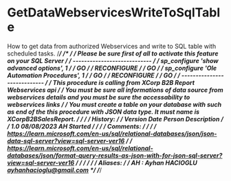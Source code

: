 # GetDataWebservicesWriteToSqlTable
How to get data from authorized Webservices and write to SQL table with scheduled tasks.
/***********************************************************************************************************************************************/
/*                                                                                                                                             */
/* Please be sure first of all to activate this feature on your SQL Server                                                                     */
/* ----------------------------                                                                                                                */
/* sp_configure 'show advanced options', 1                                                                                                     */
/* GO                                                                                                                                          */
/* RECONFIGURE                                                                                                                                 */
/* GO                                                                                                                                          */
/* sp_configure 'Ole Automation Procedures', 1                                                                                                 */
/* GO                                                                                                                                          */
/* RECONFIGURE                                                                                                                                 */
/* GO                                                                                                                                          */
/* ----------------------------                                                                                                                */
/* This procedure is calling from XCorp B2B Report Webservices api                                                                             */
/* You must be sure all informations of data source from webservices details and you must be sure the accessability to webservices links       */
/* You must create a table on your database with such as end of the this procedure with JSON data type. It must name is XCorpB2BSalesReport.   */
/*                                                                                                                                             */
/* History:                                                                                                                                    */
/* Version Date Person Description                                                                                                             */
/* 1.0     08/08/2023  AH Started                                                                                                              */
/*                                                                                                                                             */
/* Comments:                                                                                                                                   */
/*                                                                                                                                             */
/* https://learn.microsoft.com/en-us/sql/relational-databases/json/json-data-sql-server?view=sql-server-ver16                                  */
/* https://learn.microsoft.com/en-us/sql/relational-databases/json/format-query-results-as-json-with-for-json-sql-server?view=sql-server-ver16 */
/*                                                                                                                                             */
/*                                                                                                                                             */
/* Aliases:                                                                                                                                    */
/* AH : Ayhan HACIOGLU ayhanhacioglu@gmail.com                                                                                                 */
/***********************************************************************************************************************************************/
